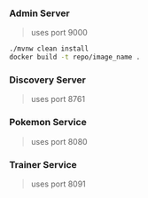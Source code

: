 ### Admin Server 
> uses port 9000
```sh
./mvnw clean install 
docker build -t repo/image_name .

```

### Discovery Server 

> uses port 8761

### Pokemon Service 

> uses port 8080

### Trainer Service

> uses port 8091

